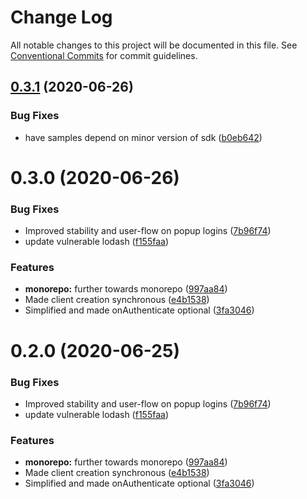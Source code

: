 # Change Log

All notable changes to this project will be documented in this file.
See [Conventional Commits](https://conventionalcommits.org) for commit guidelines.

## [0.3.1](https://github.com/haved/cognite-sdk-js/compare/authentication-with-popup-sample@0.3.0...authentication-with-popup-sample@0.3.1) (2020-06-26)


### Bug Fixes

* have samples depend on minor version of sdk ([b0eb642](https://github.com/haved/cognite-sdk-js/commit/b0eb6426764a4d9888b07f078abea976305368a6))





# 0.3.0 (2020-06-26)


### Bug Fixes

* Improved stability and user-flow on popup logins ([7b96f74](https://github.com/haved/cognite-sdk-js/commit/7b96f74180b58f665513497087b7884efd36d06d))
* update vulnerable lodash ([f155faa](https://github.com/haved/cognite-sdk-js/commit/f155faa9ae66a6d7233036bb1ba5025b72499a6a))


### Features

* **monorepo:** further towards monorepo ([997aa84](https://github.com/haved/cognite-sdk-js/commit/997aa845217516a2bdf20ec1b569ba911a1b2e60))
* Made client creation synchronous ([e4b1538](https://github.com/haved/cognite-sdk-js/commit/e4b15387194d632c322ff65e367fa4d0aa0ad69d))
* Simplified and made onAuthenticate optional ([3fa3046](https://github.com/haved/cognite-sdk-js/commit/3fa30466cb56c36f4d02d170f0248167ce91099a))





# 0.2.0 (2020-06-25)


### Bug Fixes

* Improved stability and user-flow on popup logins ([7b96f74](https://github.com/cognitedata/cognite-sdk-js/commit/7b96f74180b58f665513497087b7884efd36d06d))
* update vulnerable lodash ([f155faa](https://github.com/cognitedata/cognite-sdk-js/commit/f155faa9ae66a6d7233036bb1ba5025b72499a6a))


### Features

* **monorepo:** further towards monorepo ([997aa84](https://github.com/cognitedata/cognite-sdk-js/commit/997aa845217516a2bdf20ec1b569ba911a1b2e60))
* Made client creation synchronous ([e4b1538](https://github.com/cognitedata/cognite-sdk-js/commit/e4b15387194d632c322ff65e367fa4d0aa0ad69d))
* Simplified and made onAuthenticate optional ([3fa3046](https://github.com/cognitedata/cognite-sdk-js/commit/3fa30466cb56c36f4d02d170f0248167ce91099a))
